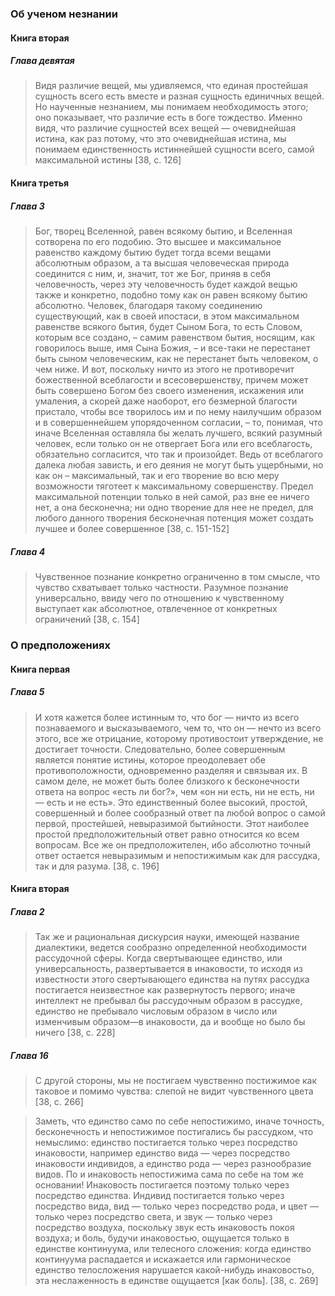 ### Об ученом незнании

#### Книга вторая
##### Глава девятая 
>Видя различие вещей, мы удивляемся, что единая простейшая сущность всего есть вместе и разная сущность единичных вещей. Но наученные незнанием, мы понимаем необходимость этого; оно показывает, что различие есть в боге тождество. Именно видя, что различие сущностей всех вещей — очевиднейшая истина, как раз потому, что это очевиднейшая истина, мы понимаем единственность истиннейшей сущности всего, самой максимальной истины [38, c. 126]
#### Книга третья
##### Глава 3
>Бог, творец Вселенной, равен всякому бытию, и Вселенная сотворена по его подобию. Это высшее и максимальное равенство каждому бытию будет тогда всеми вещами абсолютным образом, а та высшая человеческая природа соединится с ним, и, значит, тот же Бог, приняв в себя человечность, через эту человечность будет каждой вещью также и конкретно, подобно тому как он равен всякому бытию абсолютно. Человек, благодаря такому соединению существующий, как в своей ипостаси, в этом максимальном равенстве всякого бытия, будет Сыном Бога, то есть Словом, которым все создано, – самим равенством бытия, носящим, как говорилось выше, имя Сына Божия, – и все-таки не перестанет быть сыном человеческим, как не перестанет быть человеком, о чем ниже. 
>И вот, поскольку ничто из этого не противоречит божественной всеблагости и всесовершенству, причем может быть совершено Богом без своего изменения, искажения или умаления, а скорей даже наоборот, его безмерной благости пристало, чтобы все творилось им и по нему наилучшим образом и в совершеннейшем упорядоченном согласии, – то, понимая, что иначе Вселенная оставляла бы желать лучшего, всякий разумный человек, если только он не отвергает Бога или его всеблагость, обязательно согласится, что так и произойдет. Ведь от всеблагого далека любая зависть, и его деяния не могут быть ущербными, но как он – максимальный, так и его творение во всю меру возможности тяготеет к максимальному совершенству. Предел максимальной потенции только в ней самой, раз вне ее ничего нет, а она бесконечна; ни одно творение для нее не предел, для любого данного творения бесконечная потенция может создать лучшее и более совершенное [38, c. 151-152]
##### Глава 4
>Чувственное познание конкретно ограниченно в том смысле, что чувство схватывает только частности. Разумное познание универсально, ввиду чего по отношению к чувственному выступает как абсолютное, отвлеченное от конкретных ограничений [38, c. 154]
### О предположениях
#### Книга первая
##### Глава 5
>И хотя кажется более истинным то, что бог — ничто из всего познаваемого и высказываемого, чем то, что он — нечто из всего этого, все же отрицание, которому противостоит утверждение, не достигает точности. Следовательно, более совершенным является понятие истины, которое преодолевает обе противоположности, одновременно разделяя и связывая их. В самом деле, не может быть более близкого к бесконечности ответа на вопрос «есть ли бог?», чем «он ни есть, ни не есть, ни — есть и не есть». Это единственный более высокий, простой, совершенный и более сообразный ответ па любой вопрос о самой первой, простейшей, невыразимой бытийности. Этот наиболее простой предположительный ответ равно относится ко всем вопросам. Все же он предположителен, ибо абсолютно точный ответ остается невыразимым и непостижимым как для рассудка, так и для разума. [38, c. 196]
#### Книга вторая
##### Глава 2
>Так же и рациональная дискурсия науки, имеющей название диалектики, ведется сообразно определенной необходимости рассудочной сферы. Когда свертывающее единство, или универсальность, развертывается в инаковости, то исходя из известности этого свертывающего единства на путях рассудка постигается неизвестное как развернутость первого; иначе интеллект не пребывал бы рассудочным образом в рассудке, единство не пребывало числовым образом в число или изменчивым образом—в инаковости, да и вообще но было бы ничего [38, c. 228]
##### Глава 16
>С другой стороны, мы не постигаем чувственно постижимое как таковое и помимо чувства: слепой не видит чувственного цвета [38, c. 266]

>Заметь, что единство само по себе непостижимо, иначе точность, бесконечность и непостижимое постигались бы рассудком, что немыслимо: единство постигается только через посредство инаковости, например единство вида — через посредство инаковости индивидов, а единство рода — через разнообразие видов. По и инаковость непостижима сама по себе на том же основании! Инаковость постигается поэтому только через посредство единства. Индивид постигается только через посредство вида, вид — только через посредство рода, и цвет — только через посредство света, и звук — только через посредство воздуха, поскольку звук есть инаковость покоя воздуха; и боль, будучи инаковостью, ощущается только в единстве континуума, или телесного сложения: когда единство континуума распадается и искажается или гармоническое единство телосложения нарушается какой-нибудь инаковостьо, эта неслаженность в единстве ощущается [как боль]. [38, c. 269]
